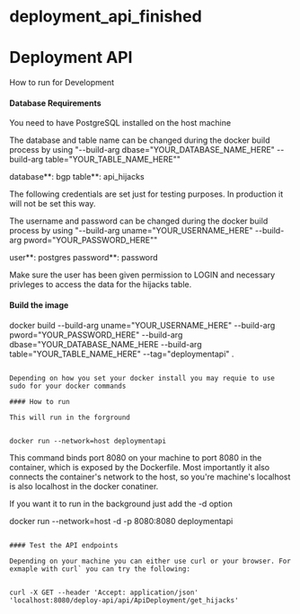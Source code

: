 # deployment_api_finished
Deployment API
===========================

How to run for Development

#### Database Requirements

You need to have PostgreSQL installed on the host machine

The database and table name can be changed during the docker build process by using "--build-arg dbase="YOUR_DATABASE_NAME_HERE" --build-arg table="YOUR_TABLE_NAME_HERE""

database**: bgp
table**: api_hijacks

The following credentials are set just for testing purposes. In production it will not be set this way.

The username and password can be changed during the docker build process by using "--build-arg uname="YOUR_USERNAME_HERE" --build-arg pword="YOUR_PASSWORD_HERE""

user**: postgres
password**: password


Make sure the user has been given permission to LOGIN and necessary privleges to access the data for the hijacks table.

#### Build the image


docker build --build-arg uname="YOUR_USERNAME_HERE" --build-arg pword="YOUR_PASSWORD_HERE" --build-arg dbase="YOUR_DATABASE_NAME_HERE --build-arg table="YOUR_TABLE_NAME_HERE" --tag="deploymentapi" .
```

Depending on how you set your docker install you may requie to use sudo for your docker commands

#### How to run

This will run in the forground 


docker run --network=host deploymentapi
```

This command binds port 8080 on your machine to port 8080 in the container, which is exposed by the Dockerfile. Most importantly it also connects the container's network to the host, so you're machine's localhost is also localhost in the docker conatiner.


If you want it to run in the background just add the -d option


docker run --network=host -d -p 8080:8080 deploymentapi
```

#### Test the API endpoints

Depending on your machine you can either use curl or your browser. For exmaple with curl` you can try the following:


curl -X GET --header 'Accept: application/json' 'localhost:8080/deploy-api/api/ApiDeployment/get_hijacks'
```
